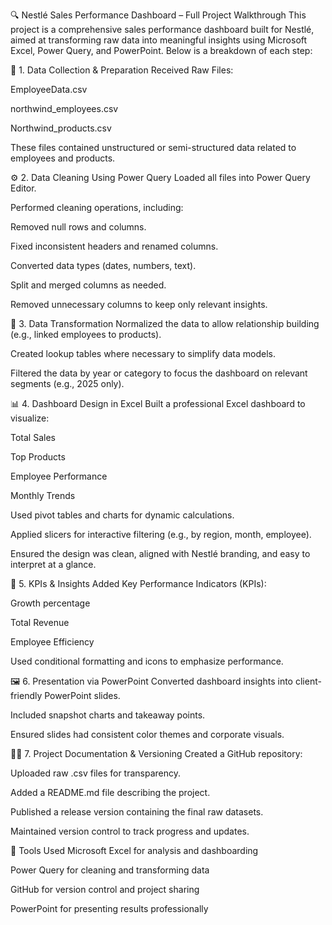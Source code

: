 🔍 Nestlé Sales Performance Dashboard – Full Project Walkthrough
This project is a comprehensive sales performance dashboard built for Nestlé, aimed at transforming raw data into meaningful insights using Microsoft Excel, Power Query, and PowerPoint. Below is a breakdown of each step:

🧩 1. Data Collection & Preparation
Received Raw Files:

EmployeeData.csv

northwind_employees.csv

Northwind_products.csv

These files contained unstructured or semi-structured data related to employees and products.

⚙️ 2. Data Cleaning Using Power Query
Loaded all files into Power Query Editor.

Performed cleaning operations, including:

Removed null rows and columns.

Fixed inconsistent headers and renamed columns.

Converted data types (dates, numbers, text).

Split and merged columns as needed.

Removed unnecessary columns to keep only relevant insights.

🔗 3. Data Transformation
Normalized the data to allow relationship building (e.g., linked employees to products).

Created lookup tables where necessary to simplify data models.

Filtered the data by year or category to focus the dashboard on relevant segments (e.g., 2025 only).

📊 4. Dashboard Design in Excel
Built a professional Excel dashboard to visualize:

Total Sales

Top Products

Employee Performance

Monthly Trends

Used pivot tables and charts for dynamic calculations.

Applied slicers for interactive filtering (e.g., by region, month, employee).

Ensured the design was clean, aligned with Nestlé branding, and easy to interpret at a glance.

🧠 5. KPIs & Insights
Added Key Performance Indicators (KPIs):

Growth percentage

Total Revenue

Employee Efficiency

Used conditional formatting and icons to emphasize performance.

🖼️ 6. Presentation via PowerPoint
Converted dashboard insights into client-friendly PowerPoint slides.

Included snapshot charts and takeaway points.

Ensured slides had consistent color themes and corporate visuals.

🧑‍💻 7. Project Documentation & Versioning
Created a GitHub repository:

Uploaded raw .csv files for transparency.

Added a README.md file describing the project.

Published a release version containing the final raw datasets.

Maintained version control to track progress and updates.

🧷 Tools Used
Microsoft Excel for analysis and dashboarding

Power Query for cleaning and transforming data

GitHub for version control and project sharing

PowerPoint for presenting results professionally

